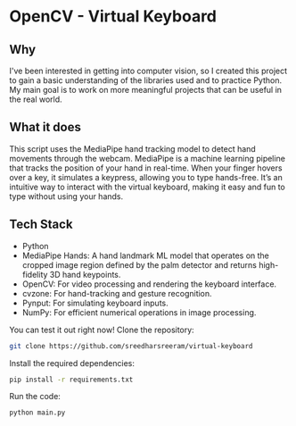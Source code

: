 # OpenCV - Virtual Keyboard

## Why

I've been interested in getting into computer vision, so I created this project to gain a basic understanding of the libraries used and to practice Python. My main goal is to work on more meaningful projects that can be useful in the real world.

## What it does

This script uses the MediaPipe hand tracking model to detect hand movements through the webcam. MediaPipe is a machine learning pipeline that tracks the position of your hand in real-time. When your finger hovers over a key, it simulates a keypress, allowing you to type hands-free. It’s an intuitive way to interact with the virtual keyboard, making it easy and fun to type without using your hands.


## Tech Stack
- Python
- MediaPipe Hands:  A hand landmark ML model that operates on the cropped image region defined by the palm detector and returns high-fidelity 3D hand keypoints.
- OpenCV: For video processing and rendering the keyboard interface.
- cvzone: For hand-tracking and gesture recognition.
- Pynput: For simulating keyboard inputs.
- NumPy: For efficient numerical operations in image processing.

You can test it out right now!
Clone the repository:
```sh
git clone https://github.com/sreedharsreeram/virtual-keyboard
```
Install the required dependencies:
```sh
pip install -r requirements.txt
```
Run the code:
```sh
python main.py
```

